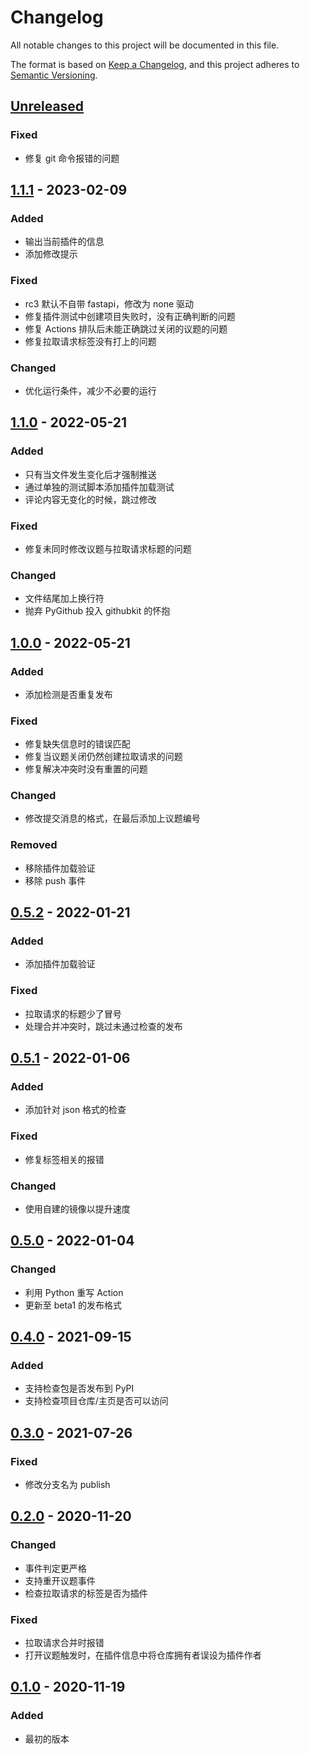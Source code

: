 # Changelog

All notable changes to this project will be documented in this file.

The format is based on [Keep a Changelog](https://keepachangelog.com/zh-CN/1.0.0/),
and this project adheres to [Semantic Versioning](https://semver.org/lang/zh-CN/spec/v2.0.0.html).

## [Unreleased]

### Fixed

- 修复 git 命令报错的问题

## [1.1.1] - 2023-02-09

### Added

- 输出当前插件的信息
- 添加修改提示

### Fixed

- rc3 默认不自带 fastapi，修改为 none 驱动
- 修复插件测试中创建项目失败时，没有正确判断的问题
- 修复 Actions 排队后未能正确跳过关闭的议题的问题
- 修复拉取请求标签没有打上的问题

### Changed

- 优化运行条件，减少不必要的运行

## [1.1.0] - 2022-05-21

### Added

- 只有当文件发生变化后才强制推送
- 通过单独的测试脚本添加插件加载测试
- 评论内容无变化的时候，跳过修改

### Fixed

- 修复未同时修改议题与拉取请求标题的问题

### Changed

- 文件结尾加上换行符
- 抛弃 PyGithub 投入 githubkit 的怀抱

## [1.0.0] - 2022-05-21

### Added

- 添加检测是否重复发布

### Fixed

- 修复缺失信息时的错误匹配
- 修复当议题关闭仍然创建拉取请求的问题
- 修复解决冲突时没有重置的问题

### Changed

- 修改提交消息的格式，在最后添加上议题编号

### Removed

- 移除插件加载验证
- 移除 push 事件

## [0.5.2] - 2022-01-21

### Added

- 添加插件加载验证

### Fixed

- 拉取请求的标题少了冒号
- 处理合并冲突时，跳过未通过检查的发布

## [0.5.1] - 2022-01-06

### Added

- 添加针对 json 格式的检查

### Fixed

- 修复标签相关的报错

### Changed

- 使用自建的镜像以提升速度

## [0.5.0] - 2022-01-04

### Changed

- 利用 Python 重写 Action
- 更新至 beta1 的发布格式

## [0.4.0] - 2021-09-15

### Added

- 支持检查包是否发布到 PyPI
- 支持检查项目仓库/主页是否可以访问

## [0.3.0] - 2021-07-26

### Fixed

- 修改分支名为 publish

## [0.2.0] - 2020-11-20

### Changed

- 事件判定更严格
- 支持重开议题事件
- 检查拉取请求的标签是否为插件

### Fixed

- 拉取请求合并时报错
- 打开议题触发时，在插件信息中将仓库拥有者误设为插件作者

## [0.1.0] - 2020-11-19

### Added

- 最初的版本

[unreleased]: https://github.com/nonebot/nonebot2-publish-bot/compare/v1.1.1...HEAD
[1.1.1]: https://github.com/nonebot/nonebot2-publish-bot/compare/v1.1.0...v1.1.1
[1.1.0]: https://github.com/nonebot/nonebot2-publish-bot/compare/v1.0.0...v1.1.0
[1.0.0]: https://github.com/nonebot/nonebot2-publish-bot/compare/v0.5.2...v1.0.0
[0.5.2]: https://github.com/nonebot/nonebot2-publish-bot/compare/v0.5.1...v0.5.2
[0.5.1]: https://github.com/nonebot/nonebot2-publish-bot/compare/v0.5.0...v0.5.1
[0.5.0]: https://github.com/nonebot/nonebot2-publish-bot/compare/v0.4.0...v0.5.0
[0.4.0]: https://github.com/nonebot/nonebot2-publish-bot/compare/v0.3.0...v0.4.0
[0.3.0]: https://github.com/nonebot/nonebot2-publish-bot/compare/v0.2.0...v0.3.0
[0.2.0]: https://github.com/nonebot/nonebot2-publish-bot/compare/v0.1.0...v0.2.0
[0.1.0]: https://github.com/nonebot/nonebot2-publish-bot/releases/tag/v0.1.0
